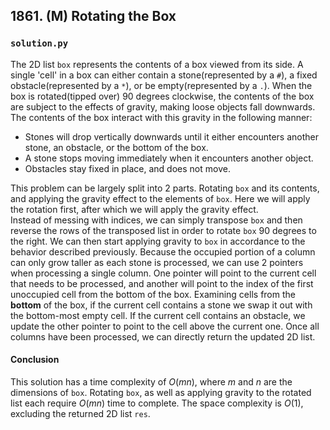 ## 1861. (M) Rotating the Box

### `solution.py`
The 2D list `box` represents the contents of a box viewed from its side. A single 'cell' in a box can either contain a stone(represented by a `#`), a fixed obstacle(represented by a `*`), or be empty(represented by a `.`). When the box is rotated(tipped over) 90 degrees clockwise, the contents of the box are subject to the effects of gravity, making loose objects fall downwards. The contents of the box interact with this gravity in the following manner:  

- Stones will drop vertically downwards until it either encounters another stone, an obstacle, or the bottom of the box.  
- A stone stops moving immediately when it encounters another object.  
- Obstacles stay fixed in place, and does not move.  

This problem can be largely split into 2 parts. Rotating `box` and its contents, and applying the gravity effect to the elements of `box`. Here we will apply the rotation first, after which we will apply the gravity effect.  
Instead of messing with indices, we can simply transpose `box` and then reverse the rows of the transposed list in order to rotate `box` 90 degrees to the right. We can then start applying gravity to `box` in accordance to the behavior described previously. Because the occupied portion of a column can only grow taller as each stone is processed, we can use 2 pointers when processing a single column. One pointer will point to the current cell that needs to be processed, and another will point to the index of the first unoccupied cell from the bottom of the box. Examining cells from the **bottom** of the box, if the current cell contains a stone we swap it out with the bottom-most empty cell. If the current cell contains an obstacle, we update the other pointer to point to the cell above the current one. Once all columns have been processed, we can directly return the updated 2D list.  

#### Conclusion
This solution has a time complexity of $O(mn)$, where $m$ and $n$ are the dimensions of `box`. Rotating `box`, as well as applying gravity to the rotated list each require $O(mn)$ time to complete. The space complexity is $O(1)$, excluding the returned 2D list `res`.  
  

